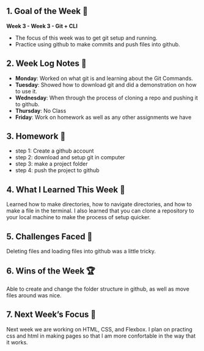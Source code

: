 ## 1. Goal of the Week 🎯

**Week 3 - Week 3 - Git + CLI**

- The focus of this week was to get git setup and running.
- Practice using github to make commits and push files into github.

## 2. Week Log Notes 📝

- **Monday**: Worked on what git is and learning about the Git Commands.
- **Tuesday**: Showed how to download git and did a demonstration on how to use it.
- **Wednesday**: When through the process of cloning a repo and pushing it to github.
- **Thursday**: No Class
- **Friday**: Work on homework as well as any other assignments we have

## 3. Homework 📝

- step 1: Create a github account
- step 2: download and setup git in computer
- step 3: make a project folder
- step 4: push the project to github

## 4. What I Learned This Week 🧠

Learned how to make directories, how to navigate directories, and how to make a file in the terminal. I also learned that you can clone a repository to your local machine to make the process of setup quicker.

## 5. Challenges Faced 🚧

Deleting files and loading files into github was a little tricky.

## 6. Wins of the Week 🏆

Able to create and change the folder structure in github, as well as move files around was nice.

## 7. Next Week’s Focus 🔭

Next week we are working on HTML, CSS, and Flexbox. I plan on practing css and html in making pages so that I am more confortable in the way that it works.
